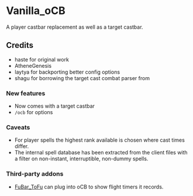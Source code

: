 # Vanilla_oCB
A player castbar replacement as well as a target castbar.

## Credits
- haste for original work
- AtheneGenesis
- laytya for backporting better config options
- shagu for borrowing the target cast combat parser from

### New features
- Now comes with a target castbar
- `/ocb` for options

### Caveats
- For player spells the highest rank available is chosen where cast times differ.
- The internal spell database has been extracted from the client files with a filter on non-instant, interruptible, non-dummy spells.

### Third-party addons
- [FuBar_ToFu](https://github.com/Road-block/FuBar_ToFu/releases/latest) can plug into oCB to show flight timers it records.


